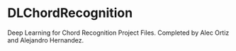 # DLChordRecognition
Deep Learning for Chord Recognition Project Files. Completed by Alec Ortiz and Alejandro Hernandez.
